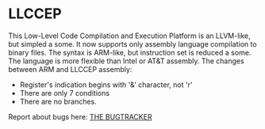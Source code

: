 # LLCCEP

This Low-Level Code Compilation and Execution Platform is an LLVM-like, but simpled a some.
It now supports only assembly language compilation to binary files. The syntax is
ARM-like, but instruction set is reduced a some. The language is more flexible than
Intel or AT&T assembly. 
The changes between ARM and LLCCEP assembly:
- Register's indication begins with '&' character, not 'r'
- There are only 7 conditions
- There are no branches.

Report about bugs here:
<a href=https://github.com/Andrew-Bezzubtsev/LLCCEP/issues/new>THE BUGTRACKER</a>

